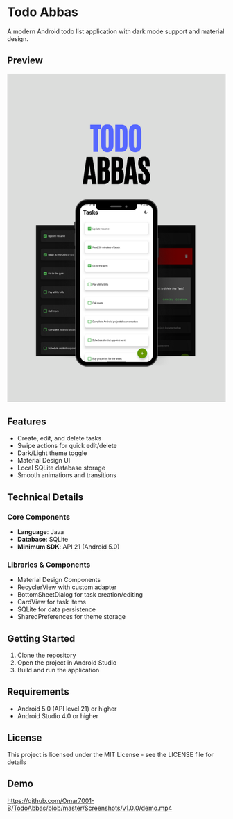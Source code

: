 # Todo Abbas

A modern Android todo list application with dark mode support and material design.

## Preview

![Todo Abbas App Demo](Screenshots/v1.0.0/demo.png)

## Features

- Create, edit, and delete tasks
- Swipe actions for quick edit/delete
- Dark/Light theme toggle
- Material Design UI
- Local SQLite database storage
- Smooth animations and transitions

## Technical Details

### Core Components
- **Language**: Java
- **Database**: SQLite
- **Minimum SDK**: API 21 (Android 5.0)

### Libraries & Components
- Material Design Components
- RecyclerView with custom adapter
- BottomSheetDialog for task creation/editing
- CardView for task items
- SQLite for data persistence
- SharedPreferences for theme storage

## Getting Started

1. Clone the repository
2. Open the project in Android Studio
3. Build and run the application

## Requirements

- Android 5.0 (API level 21) or higher
- Android Studio 4.0 or higher

## License

This project is licensed under the MIT License - see the LICENSE file for details

## Demo

https://github.com/Omar7001-B/TodoAbbas/blob/master/Screenshots/v1.0.0/demo.mp4
